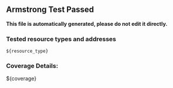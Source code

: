 ## Armstrong Test Passed

__This file is automatically generated, please do not edit it directly.__

### Tested resource types and addresses

```
${resource_type}
```

### Coverage Details:

${coverage}
